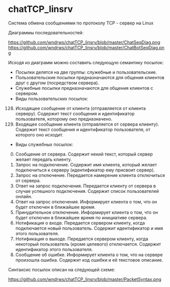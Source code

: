 # chatTCP_linsrv
Система обмена сообщениями по протоколу TCP - сервер на Linux

Диаграммы последовательностей:

https://github.com/wndrws/chatTCP_linsrv/blob/master/ChatSeqDiag.png
https://github.com/wndrws/chatTCP_linsrv/blob/master/ChatBotSeqDiag.png

Исходя из диаграмм можно составить следующую семантику посылок:

- Посылки делятся на две группы: служебные и пользовательские.
- Пользовательские посылки предназначаются для общения клиентов друг с другом (посредством сервера).
- Служебные посылки предназначаются для общения клиентов с сервером.
- Виды пользовательских посылок:
 128. Исходящее сообщение от клиента (отправляется от клиента серверу). Содержит текст сообщения и идентификатор пользователя, которому оно предназначено.
 129. Входящее сообщение клиента (отправляется от сервера клиенту). Содержит текст сообщения и идентификатор пользователя, от которого оно исходит.
- Виды служебных посылок:
 0. Сообщение от сервера. Содержит некий текст, который сервер желает передать клиенту.
 1. Запрос на подключение. Содержит имя клиента, который желает подключиться к серверу (идентификатор ему присвоит сервер).
 2. Запрос на отключение. Передается намерение клиента отключиться от сервера.
 3. Ответ на запрос подключения. Передается клиенту от сервера в случае успешного подключения. Содержит список пользователей онлайн.
 4. Ответ на запрос отключения. Информирует клиента о том, что он будет отключен в ближайшее время.
 5. Принудительное отключение. Информирует клиента о том, что он будет отключен в ближайшее время по инициативе сервера.
 6. Нотификация о входе. Передается сервером клиенту, когда подключается новый пользователь. Содержит идентификатор и имя этого пользователя.
 7. Нотификация о выходе. Передается сервером клиенту, когда некоторый пользователь (кроме целевого) отключается. Содержит идентификатор этого пользователя.
 8. Сообщение об ошибке. Информирует клиента о том, что на сервере произошла ошибка. Содержит код ошибки и её текстовое описание.

Синтаксис посылок описан на следующей схеме:

https://github.com/wndrws/chatTCP_linsrv/blob/master/PacketSyntax.png
